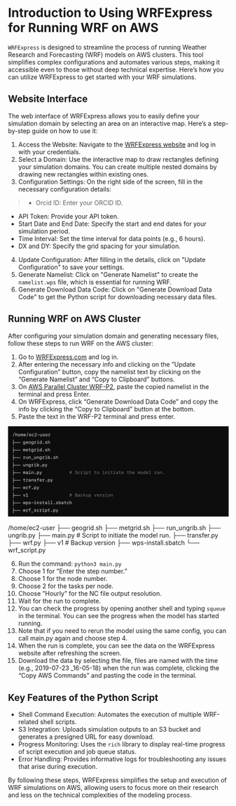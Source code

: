 # Introduction to Using WRFExpress for Running WRF on AWS

`WRFExpress` is designed to streamline the process of running Weather Research and Forecasting (WRF) models on AWS clusters. This tool simplifies complex configurations and automates various steps, making it accessible even to those without deep technical expertise. Here’s how you can utilize WRFExpress to get started with your WRF simulations.

## Website Interface

The web interface of WRFExpress allows you to easily define your simulation domain by selecting an area on an interactive map. Here’s a step-by-step guide on how to use it:

1. Access the Website: Navigate to the [WRFExpress website](https://wrfexpress.com) and log in with your credentials.
2. Select a Domain: Use the interactive map to draw rectangles defining your simulation domains. You can create multiple nested domains by drawing new rectangles within existing ones.
3. Configuration Settings: On the right side of the screen, fill in the necessary configuration details:

>  - Orcid ID: Enter your ORCID ID.
   - API Token: Provide your API token.
   - Start Date and End Date: Specify the start and end dates for your simulation period.
   - Time Interval: Set the time interval for data points (e.g., 6 hours).
   - DX and DY: Specify the grid spacing for your simulation.

4. Update Configuration: After filling in the details, click on "Update Configuration" to save your settings.
5. Generate Namelist: Click on "Generate Namelist" to create the `namelist.wps` file, which is essential for running WRF.
6. Generate Download Data Code: Click on "Generate Download Data Code" to get the Python script for downloading necessary data files.

## Running WRF on AWS Cluster

After configuring your simulation domain and generating necessary files, follow these steps to run WRF on the AWS cluster:

1. Go to [WRFExpress.com](https://wrfexpress.com) and log in.
2. After entering the necessary info and clicking on the ”Update Configuration” button, copy the namelist text by clicking on the “Generate Namelist” and “Copy to Clipboard” buttons.
3. On [AWS Parallel Cluster WRF-P2](https://pcui-auth-3de65d10-76cb-11ee-9cab-02f64d93270f.auth.us-east-2.amazoncognito.com/login?response_type=code&client_id=6hl2fttmbkt04ck3iq353ona9d&scope=openid&redirect_uri=https://x6ekiatuyb.execute-api.us-east-2.amazonaws.com/login&state=563j3c0he2fgb), paste the copied namelist in the terminal and press Enter.
4. On WRFExpress, click “Generate Download Data Code” and copy the info by clicking the “Copy to Clipboard” button at the bottom.
5. Paste the text in the WRF-P2 terminal and press enter.

![Website Environment](images/index/1_.png)

/home/ec2-user
├── geogrid.sh
├── metgrid.sh
├── run_ungrib.sh
├── ungrib.py
├── main.py # Script to initiate the model run.
├── transfer.py
├── wrf.py
├── v1 # Backup version
├── wps-install.sbatch
└── wrf_script.py


6. Run the command: `python3 main.py`
7. Choose 1 for ”Enter the step number.”
8. Choose 1 for the node number.
9. Choose 2 for the tasks per node.
10. Choose ”Hourly” for the NC file output resolution.
11. Wait for the run to complete.
12. You can check the progress by opening another shell and typing `squeue` in the terminal. You can see the progress when the model has started running.
13. Note that if you need to rerun the model using the same config, you can call main.py again and choose step 4.
14. When the run is complete, you can see the data on the WRFExpress website after refreshing the screen.
15. Download the data by selecting the file, files are named with the time (e.g., 2019-07-23 _16-05-18) when the run was complete, clicking the “Copy AWS Commands” and pasting the code in the terminal.

## Key Features of the Python Script

- Shell Command Execution: Automates the execution of multiple WRF-related shell scripts.
- S3 Integration: Uploads simulation outputs to an S3 bucket and generates a presigned URL for easy download.
- Progress Monitoring: Uses the `rich` library to display real-time progress of script execution and job queue status.
- Error Handling: Provides informative logs for troubleshooting any issues that arise during execution.

By following these steps, WRFExpress simplifies the setup and execution of WRF simulations on AWS, allowing users to focus more on their research and less on the technical complexities of the modeling process.
